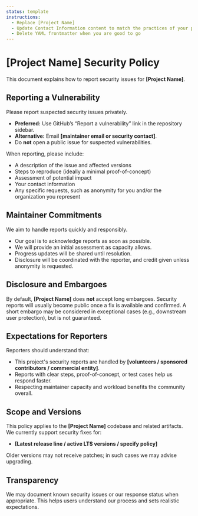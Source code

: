 ```yaml
---
status: template
instructions:
  - Replace [Project Name]
  - Update Contact Information content to match the practices of your project
  - Delete YAML frontmatter when you are good to go
---
```


# [Project Name] Security Policy

This document explains how to report security issues for **[Project Name]**.

<!-- Using this template

## Minimal Option

If this project follows the Commonhaus Foundation’s organization-wide policy directly, you may simply state:

> This project follows the [Commonhaus Foundation Security Policy][SEC].

[SEC]: https://github.com/commonhaus/.github/blob/main/SECURITY.md

## Custom Project Policy

If the project has its own security process, please provide details here.

## Example policy

Set realistic expectations for how your project will handle security issues and incidents. 

What follows is an example. Inspiration for this example comes from [Libxml2's "no security embargoes" policy (LWN)](https://lwn.net/Articles/1025971/).

-->

## Reporting a Vulnerability

Please report suspected security issues privately.

- **Preferred:** Use GitHub’s “Report a vulnerability” link in the repository sidebar.
- **Alternative:** Email **[maintainer email or security contact]**.
- Do **not** open a public issue for suspected vulnerabilities.

When reporting, please include:

- A description of the issue and affected versions
- Steps to reproduce (ideally a minimal proof-of-concept)
- Assessment of potential impact
- Your contact information
- Any specific requests, such as anonymity for you and/or the organization you represent

## Maintainer Commitments

We aim to handle reports quickly and responsibly.

- Our goal is to acknowledge reports as soon as possible.
- We will provide an initial assessment as capacity allows.
- Progress updates will be shared until resolution.
- Disclosure will be coordinated with the reporter, and credit given unless anonymity is requested.

## Disclosure and Embargoes

By default, **[Project Name]** does **not** accept long embargoes.
Security reports will usually become public once a fix is available and confirmed.
A short embargo may be considered in exceptional cases (e.g., downstream user protection), but is not guaranteed.

## Expectations for Reporters

Reporters should understand that:

- This project's security reports are handled by **[volunteers / sponsored contributors / commercial entity]**.
- Reports with clear steps, proof-of-concept, or test cases help us respond faster.
- Respecting maintainer capacity and workload benefits the community overall.

## Scope and Versions

This policy applies to the **[Project Name]** codebase and related artifacts.
We currently support security fixes for:

- **[Latest release line / active LTS versions / specify policy]**

Older versions may not receive patches; in such cases we may advise upgrading.

## Transparency

We may document known security issues or our response status when appropriate.
This helps users understand our process and sets realistic expectations.
